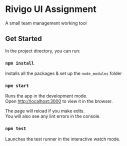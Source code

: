 # Rivigo UI Assignment

A small team management working tool

## Get Started

In the project directory, you can run:

### `npm install`

Installs all the packages & set up the `node_modules` folder

### `npm start`

Runs the app in the development mode.<br>
Open [http://localhost:3000](http://localhost:3000) to view it in the browser.

The page will reload if you make edits.<br>
You will also see any lint errors in the console.

### `npm test`

Launches the test runner in the interactive watch mode.
